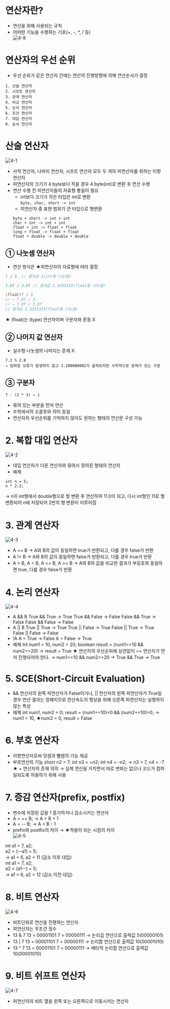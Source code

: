# 연산자란?
- 연산을 위해 사용되는 규칙
- 어떠한 기능을 수행하는 기호(+, -, *, / 등)  
![4-8](https://cremazer.github.io/assets/img/java/20140919/20171207_001_java-Types-of-Operators.jpg)

# 연산자의 우선 순위
- 우선 순위가 같은 연산자 간에는 연산의 진행방향에 의해 연산순서가 결정
```
1. 산술 연산자
2. 시프트 연산자
3. 관계 연산자
4. 비교 연산자
5. 논리 연산자
6. 조건 연산자
7. 대입 연산자
8. 순서 연산자
```
# 산술 연산자  
![4-1](https://user-images.githubusercontent.com/48504392/67632012-0fec8680-f8e1-11e9-83e1-d26461fd79ef.png)  
- 사칙 연산자, 나머지 연산자, 시프트 연산자 모두 두 개의 피연산자를 취하는 이항 연산자
- 피연산자의 크기가 4 byte보다 작을 경우 4 byte(int)로 변환 후 연산 수행
- 연산 수행 전 피연산자들의 자료형 통일이 필요
	- int보다 크기가 작은 타입은 int로 변환  
	`byte, char, short -> int`
	- 피연산자 중 표현 범위가 큰 타입으로 형변환
	```
	byte + short -> int + int
	char + int -> int + int
	float + int -> float + float
	long + float -> float + float
	float + double -> double + double
	```
## ① 나눗셈 연산자  
- 연산 방식은 ★피연산자의 자료형에 따라 결정
```java
7 / 3  // 결과값 2(int형 나눗셈)  

7.0f / 3.0f // 결과값 2.3333333(float형 나눗셈)  

(float)7 / 3  
// → 7.0f / 3  
// → 7.0f / 3.0f  
// 결과값 2.3333333(float형 나눗셈)  
```
★ (float)는 (type) 연산자이며 구분자와 혼동 X  

## ② 나머지 값 연산자  
- 실수형 나눗셈의 나머지는 존재 X  
```
7.2 % 2.0  
→ 컴파일 오류가 발생하지 않고 1.200000002가 출력되지만 수학적으로 문제가 있는 구문  
```
## ③ 구분자  
`7 - (2 * 3) → 1`
- 묶여 있는 부분을 먼저 연산  
- 수학에서의 소괄호와 의미 동일  
- 연산자의 우선순위를 기억하지 않아도 원하는 형태의 연산문 구성 가능  

# 2. 복합 대입 연산자  
![4-2](https://user-images.githubusercontent.com/48504392/67632026-33afcc80-f8e1-11e9-9887-ede6a5609de2.png)
- 대입 연산자가 다른 연산자와 묶여서 정의된 형태의 연산자
- 예제
```
int n = 5;
n * 2.2;
```
→ n이 int형에서 double형으로 형 변환 후 연산하여 11.0이 되고, 다시 int형인 11로 형 변환되어 n에 저장되어 2번의 형 변환이 이루어짐

# 3. 관계 연산자  
![4-3](https://user-images.githubusercontent.com/48504392/67632029-40ccbb80-f8e1-11e9-96e6-5722da6380c8.png)
- A == B → A와 B의 값이 동일하면 true가 반환되고, 다를 경우 false가 반환
- A  != B → A와 B의 값이 동일하면 false가 반환되고, 다를 경우 true가 반환
- A > B, A < B, A <= B, A >= B
→ A와 B의 값을 비교한 결과가 부등호와 동일하면 true, 다를 경우 false가 반환

# 4. 논리 연산자  
![4-4](https://user-images.githubusercontent.com/48504392/67632038-593cd600-f8e1-11e9-854a-c149613fdf4d.png)
- A && B
True && True → True
True && False → False
False && True → False
False && False → False
- A || B
True || True → True
True || False → True
False || True → True
False || False → False
- !A
A = True → False
A = False → True
- 예제
Int num1 = 10, num2 = 20;
boolean result = (num1==10 && num2==20)
→ result = True
★ 연산자의 우선순위에 상관없이 == 연산자가 먼저 진행되어야 한다.
→ num1==10 && num2==20
→ True && True
→ True

# 5. SCE(Short-Circuit Evaluation)
- && 연산자의 왼쪽 피연산자가 False이거나, || 연산자의 왼쪽 피연산자가 True일 경우 연산 결과는 정해지므로 연산속도의 향상을 위해 오른쪽 피연산자는 실행하지 않는 특성
- 예제
int num1, num2 = 0;
result = (num1+=10)<0 && (num2+=10)>0;
→ num1 = 10, ★num2 = 0, result = False

# 6. 부호 연산자
- 이항연산자로써 덧셈과 뺄셈의 기능 제공
- 부호연산의 기능
short n2 = 7;
int n3 = +n2;
int n4 = -n2;
→ n3 = 7, n4 = -7
★ + 연산자의 존재 의의
→ 실제 연산을 거치면서 따로 변화는 없으나 코드가 컴파일되도록 허용하기 위해 사용

# 7. 증감 연산자(prefix, postfix)
- 변수에 저장된 값을 1 증가하거나 감소시키는 연산자
- A = ++ B;
→ A = B + 1
- A = -- B;
→ A = B - 1
- prefix와 postfix의 차이
→ ★적용이 되는 시점의 차이  
![4-5](https://user-images.githubusercontent.com/48504392/67632041-60fc7a80-f8e1-11e9-9726-c8e749793b91.png)

int a1 = 7, a2;  
a2 = (--a1) + 5;  
→ a1 = 6, a2 = 11 (감소 이후 대입)  
int a1 = 7, a2;  
a2 = (a1--) + 5;  
→ a1 = 6, a2 = 12 (감소 이전 대입)  

# 8. 비트 연산자  
![4-6](https://user-images.githubusercontent.com/48504392/67632049-770a3b00-f8e1-11e9-984b-70b1de9cc10e.png)
- 비트단위로 연산을 진행하는 연산자
- 피연산자는 무조건 정수
- 13 & 7
13 = 00001101 
7  = 00000111
→ 논리곱 연산으로 출력값 5(00000101)  
- 13 | 7
13 = 00001101 
7  = 00000111
→ 논리합 연산으로 출력값 10(00001010)  
- 13 ^ 7
13 = 00001101 
7  = 00000111
→ 배타적 논리합 연산으로 출력값 10(00001010)  

# 9. 비트 쉬프트 연산자  
![4-7](https://user-images.githubusercontent.com/48504392/67632050-7f627600-f8e1-11e9-9f10-722c82e5fd44.png)
- 피연산자의 비트 열을 왼쪽 또는 오른쪽으로 이동시키는 연산자
